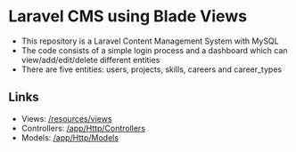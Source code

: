 # Laravel CMS using Blade Views
- This repository is a Laravel Content Management System with MySQL
- The code consists of a simple login process and a dashboard which can view/add/edit/delete different entities
- There are five entities: users, projects, skills, careers and career_types

## Links
- Views: [/resources/views](resources/views)
- Controllers: [/app/Http/Controllers](app/Http/Controllers)
- Models: [/app/Http/Models](app/Http/Models)